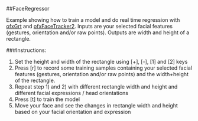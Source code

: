 ##FaceRegressor

 Example showing how to train a model and do real time regression with [ofxGrt](https://github.com/nickgillian/ofxGrt) and [ofxFaceTracker2](https://github.com/HalfdanJ/ofxFaceTracker2).
 Inputs are your selected facial features (gestures, orientation and/or raw points). Outputs are width and height of a rectangle. 
 
###Instructions:
1. Set the height and width of the rectangle using [+], [-], [1] and [2] keys
2. Press [r] to record some training samples containing your selected facial features (gestures, orientation and/or raw points) and the width+height of the rectangle.
3. Repeat step 1) and 2) with different rectangle width and height and different facial expressions / head orientations
4. Press [t] to train the model
5. Move your face and see the changes in rectangle width and height based on your facial orientation and expression

